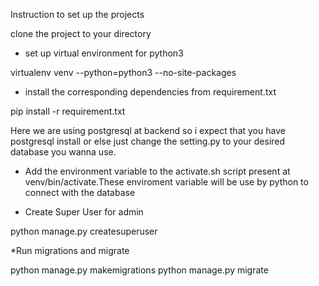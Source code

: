 ﻿Instruction to set up the projects

clone the project to your directory

* set up virtual environment for python3

virtualenv venv --python=python3  --no-site-packages

* install the corresponding dependencies from requirement.txt

pip install -r requirement.txt

Here we are using postgresql at backend so i expect that you have postgresql install or else just change the setting.py to your desired database you wanna use. 

* Add the environment variable to the activate.sh script present at venv/bin/activate.These enviroment variable will be use by python to connect with the database

* Create Super User for admin

python manage.py createsuperuser
	
*Run migrations and migrate

python manage.py makemigrations
python manage.py migrate



